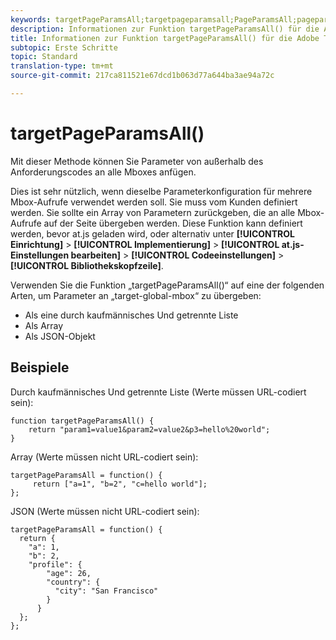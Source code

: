 ```yaml
---
keywords: targetPageParamsAll;targetpageparamsall;PageParamsAll;pageparamsall;Seite Parameter;Seitenparameter;at.js;Funktionen;Funktion
description: Informationen zur Funktion targetPageParamsAll() für die Adobe Target-JavaScript-Bibliothek at.js.
title: Informationen zur Funktion targetPageParamsAll() für die Adobe Target-JavaScript-Bibliothek at.js.
subtopic: Erste Schritte
topic: Standard
translation-type: tm+mt
source-git-commit: 217ca811521e67dcd1b063d77a644ba3ae94a72c

---
```



# targetPageParamsAll()

Mit dieser Methode können Sie Parameter von außerhalb des Anforderungscodes an alle Mboxes anfügen.

Dies ist sehr nützlich, wenn dieselbe Parameterkonfiguration für mehrere Mbox-Aufrufe verwendet werden soll. Sie muss vom Kunden definiert werden. Sie sollte ein Array von Parametern zurückgeben, die an alle Mbox-Aufrufe auf der Seite übergeben werden. Diese Funktion kann definiert werden, bevor at.js geladen wird, oder alternativ unter **[!UICONTROL Einrichtung]** &gt; **[!UICONTROL Implementierung]** &gt; **[!UICONTROL at.js-Einstellungen bearbeiten]** &gt; **[!UICONTROL Codeeinstellungen]** &gt; **[!UICONTROL Bibliothekskopfzeile]**.

Verwenden Sie die Funktion „targetPageParamsAll()“ auf eine der folgenden Arten, um Parameter an „target-global-mbox“ zu übergeben:

* Als eine durch kaufmännisches Und getrennte Liste
* Als Array
* Als JSON-Objekt

## Beispiele

Durch kaufmännisches Und getrennte Liste (Werte müssen URL-codiert sein):

```
function targetPageParamsAll() { 
    return "param1=value1&param2=value2&p3=hello%20world"; 
}
```

Array (Werte müssen nicht URL-codiert sein):

```
targetPageParamsAll = function() { 
     return ["a=1", "b=2", "c=hello world"]; 
};
```

JSON (Werte müssen nicht URL-codiert sein):

```
targetPageParamsAll = function() { 
  return { 
    "a": 1, 
    "b": 2, 
    "profile": { 
        "age": 26, 
        "country": { 
          "city": "San Francisco" 
        } 
      } 
  }; 
};
```
